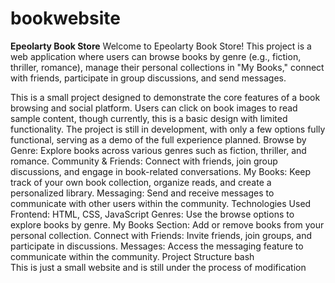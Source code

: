 # bookwebsite
**Epeolarty Book Store**
Welcome to Epeolarty Book Store! This project is a web application where users can browse books by genre (e.g., fiction, thriller, romance), manage their personal collections in "My Books," connect with friends, participate in group discussions, and send messages.

This is a small project designed to demonstrate the core features of a book browsing and social platform. Users can click on book images to read sample content, though currently, this is a basic design with limited functionality. The project is still in development, with only a few options fully functional, serving as a demo of the full experience planned.
Browse by Genre: 
Explore books across various genres such as fiction, thriller, and romance. 
Community & Friends: 
Connect with friends, join group discussions, and engage in book-related conversations. 
My Books: 
Keep track of your own book collection, organize reads, and create a personalized library. 
Messaging: 
Send and receive messages to communicate with other users within the community. 
Technologies Used Frontend: HTML, CSS, JavaScript 
Genres: Use the browse options to explore books by genre. 
My Books Section: Add or remove books from your personal collection. 
Connect with Friends: Invite friends, join groups, and participate in discussions. 
Messages: Access the messaging feature to communicate within the community. 
Project Structure bash  
This is just a small website and is still under the process of modification
